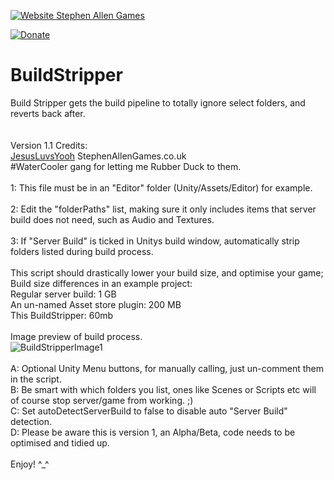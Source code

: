 [![Website Stephen Allen Games](http://www.stephenallengames.co.uk/images/logo.gif)](http://www.stephenallengames.co.uk/games.php)

[![Donate](https://img.shields.io/badge/Donate-PayPal-green.svg)](https://www.paypal.com/cgi-bin/webscr?cmd=_donations&business=9PUGQGE4XDE4C&currency_code=GBP)

# BuildStripper
Build Stripper gets the build pipeline to totally ignore select folders, and reverts back after.  
<br/><br/>
Version 1.1  Credits:
<br/>
[JesusLuvsYooh](https://github.com/JesusLuvsYooh) StephenAllenGames.co.uk  
#WaterCooler gang for letting me Rubber Duck to them.
<br/><br/>
1: This file must be in an "Editor" folder (Unity/Assets/Editor) for example.  
<br/>
2: Edit the "folderPaths" list, making sure it only includes items that server build does not need, such as Audio and Textures.  
<br/>
3: If "Server Build" is ticked in Unitys build window, automatically strip folders listed during build process.
<br/><br/>
This script should drastically lower your build size, and optimise your game;
<br/>
Build size differences in an example project:<br/>
Regular server build: 1 GB<br/>
An un-named Asset store plugin: 200 MB<br/>
This BuildStripper: 60mb<br/>
<br/>
Image preview of build process.<br/>
![BuildStripperImage1](https://user-images.githubusercontent.com/57072365/147373339-f707e24b-64aa-4bdb-bed1-e7a233e08a56.jpg)
<br/><br/>
A: Optional Unity Menu buttons, for manually calling, just un-comment them in the script.  
B: Be smart with which folders you list, ones like Scenes or Scripts etc will of course stop server/game from working.  ;)  
C: Set autoDetectServerBuild to false to disable auto "Server Build" detection.  
D: Please be aware this is version 1, an Alpha/Beta, code needs to be optimised and tidied up. 
<br/><br/>
Enjoy!  ^_^
  
 

